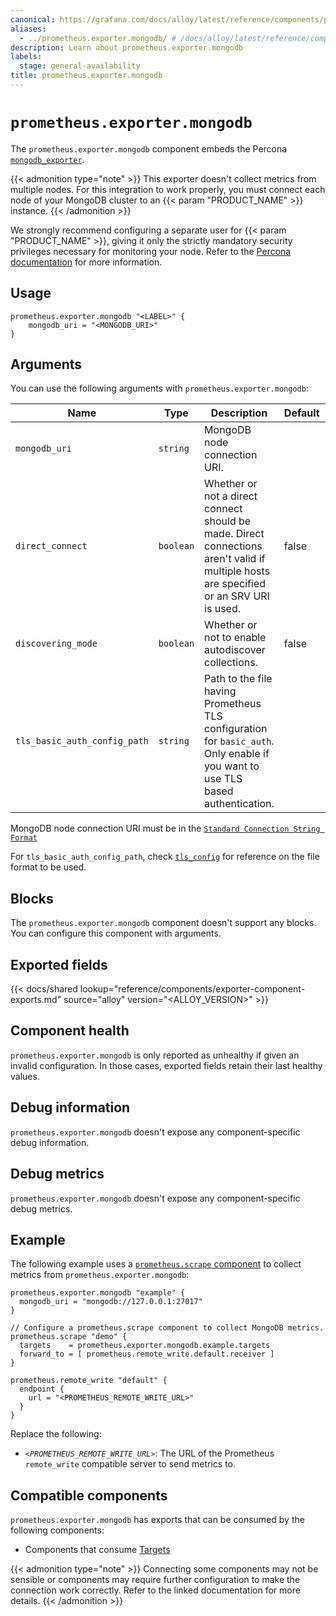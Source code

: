 ```yaml
---
canonical: https://grafana.com/docs/alloy/latest/reference/components/prometheus/prometheus.exporter.mongodb/
aliases:
  - ../prometheus.exporter.mongodb/ # /docs/alloy/latest/reference/components/prometheus.exporter.mongodb/
description: Learn about prometheus.exporter.mongodb
labels:
  stage: general-availability
title: prometheus.exporter.mongodb
---
```


# `prometheus.exporter.mongodb`

The `prometheus.exporter.mongodb` component embeds the Percona [`mongodb_exporter`](https://github.com/percona/mongodb_exporter).

{{< admonition type="note" >}}
This exporter doesn't collect metrics from multiple nodes.
For this integration to work properly, you must connect each node of your MongoDB cluster to an {{< param "PRODUCT_NAME" >}} instance.
{{< /admonition >}}

We strongly recommend configuring a separate user for {{< param "PRODUCT_NAME" >}}, giving it only the strictly mandatory security privileges necessary for monitoring your node.
Refer to the [Percona documentation](https://github.com/percona/mongodb_exporter#permissions) for more information.

## Usage

```alloy
prometheus.exporter.mongodb "<LABEL>" {
    mongodb_uri = "<MONGODB_URI>"
}
```

## Arguments

You can use the following arguments with `prometheus.exporter.mongodb`:

| Name                         | Type      | Description                                                                                                                            | Default | Required |
| ---------------------------- | --------- | -------------------------------------------------------------------------------------------------------------------------------------- | ------- | -------- |
| `mongodb_uri`                | `string`  | MongoDB node connection URI.                                                                                                           |         | yes      |
| `direct_connect`             | `boolean` | Whether or not a direct connect should be made. Direct connections aren't valid if multiple hosts are specified or an SRV URI is used. | false   | no       |
| `discovering_mode`           | `boolean` | Whether or not to enable autodiscover collections.                                                                                     | false   | no       |
| `tls_basic_auth_config_path` | `string`  | Path to the file having Prometheus TLS configuration for `basic_auth`. Only enable if you want to use TLS based authentication.        |         | no       |

MongoDB node connection URI must be in the [`Standard Connection String Format`](https://docs.mongodb.com/manual/reference/connection-string/#std-label-connections-standard-connection-string-format)

For `tls_basic_auth_config_path`, check [`tls_config`](https://prometheus.io/docs/prometheus/latest/configuration/configuration/#tls_config) for reference on the file format to be used.

## Blocks

The `prometheus.exporter.mongodb` component doesn't support any blocks. You can configure this component with arguments.

## Exported fields

{{< docs/shared lookup="reference/components/exporter-component-exports.md" source="alloy" version="<ALLOY_VERSION>" >}}

## Component health

`prometheus.exporter.mongodb` is only reported as unhealthy if given an invalid configuration.
In those cases, exported fields retain their last healthy values.

## Debug information

`prometheus.exporter.mongodb` doesn't expose any component-specific debug information.

## Debug metrics

`prometheus.exporter.mongodb` doesn't expose any component-specific debug metrics.

## Example

The following example uses a [`prometheus.scrape` component][scrape] to collect metrics from `prometheus.exporter.mongodb`:

```alloy
prometheus.exporter.mongodb "example" {
  mongodb_uri = "mongodb://127.0.0.1:27017"
}

// Configure a prometheus.scrape component to collect MongoDB metrics.
prometheus.scrape "demo" {
  targets    = prometheus.exporter.mongodb.example.targets
  forward_to = [ prometheus.remote_write.default.receiver ]
}

prometheus.remote_write "default" {
  endpoint {
    url = "<PROMETHEUS_REMOTE_WRITE_URL>"
  }
}
```

Replace the following:

- _`<PROMETHEUS_REMOTE_WRITE_URL>`_: The URL of the Prometheus `remote_write` compatible server to send metrics to.

[scrape]: ../prometheus.scrape/

<!-- START GENERATED COMPATIBLE COMPONENTS -->

## Compatible components

`prometheus.exporter.mongodb` has exports that can be consumed by the following components:

- Components that consume [Targets](../../../compatibility/#targets-consumers)

{{< admonition type="note" >}}
Connecting some components may not be sensible or components may require further configuration to make the connection work correctly.
Refer to the linked documentation for more details.
{{< /admonition >}}

<!-- END GENERATED COMPATIBLE COMPONENTS -->
